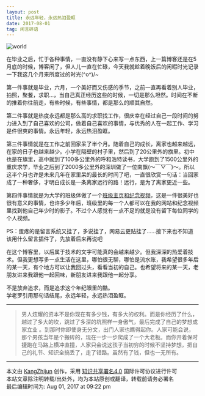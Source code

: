 ```yaml
---
layout: post
title: 永远年轻，永远热泪盈眶
date: 2017-08-01
tag: 闲言碎语
---
```


![world](https://robotkang-1257995526.cos.ap-chengdu.myqcloud.com/2017-03-25.png)


在毕业之后，忙于各种事情，一直没有静下心来写一点东西，上一篇博客还是在5月底的时候，博客闲了，但人儿一直在忙碌，今天我就趁着晚饭后的闲暇时光记录一下我这几个月来所度过的时光\(^o^)/~
<br>

第一件事就是毕业，六月，一个美好而又伤感的季节，之前一直再看着别人毕业，拍照，聚餐，求职…，当自己真正经历这些的时候，一切是那么坦然。时间在不断的推着你往前走，有些时候，有些事情，都是那么的顺其自然。                 

第二件事就是热度永远都是那么高的求职找工作，很庆幸在经过自己一段时间的努力进入到了自己喜欢的公司，做着自己喜欢的事情，与优秀的人在一起工作、学习是件很爽的事情。永远年轻，永远热泪盈眶。             

第三件事情就是在工作之前回家呆了半个月。随着自己的成长，离家也越来越远，在家的日子也越来越少。小学在隔壁的村子里，然后到了20公里外的旗里。初中也是在旗里，高中就到了100多公里外的呼和浩特读书，大学跑到了1500公里外的重庆求学，毕业之后到了2000多公里外的深圳做了一位南飘(～￣▽￣)～。所以这半个月也许是未来几年在家里呆的最长的时间了吧，一直很欣赏一句话：当回家成了一种奢侈，才明白成长是一条离家远行的路！远行，是为了离家更近一些。            

第四件事情就是为大学的班级体做了一个[班级主页和纪念视频][1]，这是一件很美好也很有意义的事情，也许多少年后，班级里的每一个人都可以在我的网站和纪念视频里找到他自己年少时的影子。不过个人感觉有一点不足的就是没有留下每位同学的个人视频。            

PS：蛋疼的是留言系统又挂了，多说挂了，网易云更贴挂了……接下来也不知道该用什么留言插件了，先放着后来再说吧            

在这个博客里，以后属于技术的文字可能真的会越来越少。但我深深的热爱着技术。但我更想写多一点生活在这里，哪怕很无聊，哪怕是流水账，我希望很多年后的某一天，有个地方可以让我回过头，看看当初的自己。也希望将来的某一天，老朋友进来我跟他一起回味，新朋友进来我跟他一起分享。           

不是放弃追求，而是追求这个年纪眼里的酷。           
学老罗引用那句话结尾，永远年轻，永远热泪盈眶。             

----------
>  男人炫耀的资本不是你现在有多少钱，有多大的权利。而是你经历了什么，越过了多大的坎，跳过了多深的坑照样一身傲气，最后完成了自己的梦想成家立业 。到那时你即使身无分文，出门人家也瞧得起你。人家可能会说，那个男孩当年是个搬砖的，现在一步一步爬成了一个大老板。而你开着保时捷跑在马路上横冲直撞，人家只会说这孩子当初穷的时候不坚持梦想，把自己的礼节、知识全搞丢了，走了错路。虽然有了钱，但也一无所有。        

-------------------------------
本文由 [KangZhijun](http://robotkang.cc/about/) 创作，采用 [知识共享署名4.0](https://creativecommons.org/licenses/by/4.0/) 国际许可协议进行许可<br>
本站文章除注明转载/出处外，均为本站原创或翻译，转载前请务必署名<br>
最后编辑时间为: Aug 01, 2017 at 09:22 pm　


  [1]: http://robotkang.cc/college/
 
 
